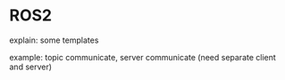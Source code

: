 # ROS2
explain: some templates

example: topic communicate, server communicate (need separate client and server)
